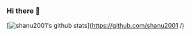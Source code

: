 ### Hi there 👋

<!--
**shanu2001/shanu2001** is a ✨ _special_ ✨ repository because its `README.md` (this file) appears on your GitHub profile.
<div id = "header" align="center">

   [![shanu2001's github stats](https://github-readme-stats.vercel.app/api?username=shanu2001&show_icons=true&theme=default)](https://github.com/shanu2001
/)   
	
</div> 
Here are some ideas to get you started:

- 🔭 I’m currently working on ...
- 🌱 I’m currently learning ...
- 👯 I’m looking to collaborate on ...
- 🤔 I’m looking for help with ...
- 💬 Ask me about ...
- 📫 How to reach me: ...
- 😄 Pronouns: ...
- ⚡ Fun fact: ...
-->
   [![shanu2001's github stats](https://github-readme-stats.vercel.app/api?username=shanu2001&show_icons=true&theme=default)](https://github.com/shanu2001
/)  
